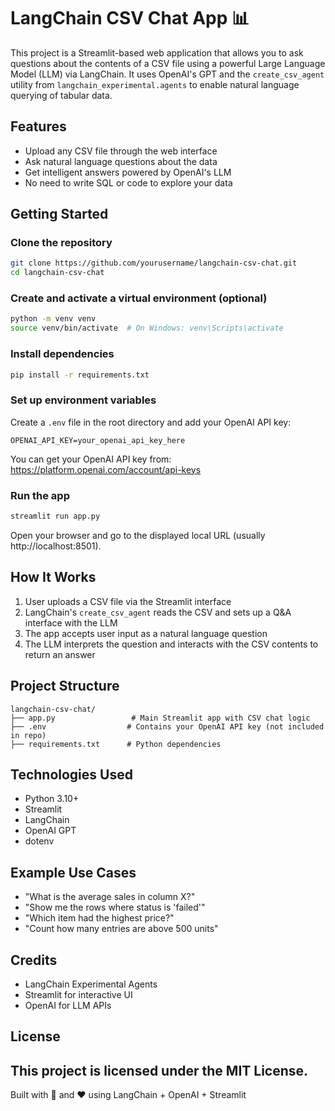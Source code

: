 # LangChain CSV Chat App 📊  
This project is a Streamlit-based web application that allows you to ask questions about the contents of a CSV file using a powerful Large Language Model (LLM) via LangChain. It uses OpenAI's GPT and the `create_csv_agent` utility from `langchain_experimental.agents` to enable natural language querying of tabular data.  
## Features  
- Upload any CSV file through the web interface  
- Ask natural language questions about the data  
- Get intelligent answers powered by OpenAI's LLM  
- No need to write SQL or code to explore your data  
## Getting Started  
### Clone the repository  
```bash  
git clone https://github.com/yourusername/langchain-csv-chat.git  
cd langchain-csv-chat  
```  
### Create and activate a virtual environment (optional)  
```bash  
python -m venv venv  
source venv/bin/activate  # On Windows: venv\Scripts\activate  
```  
### Install dependencies  
```bash  
pip install -r requirements.txt  
```  
### Set up environment variables  
Create a `.env` file in the root directory and add your OpenAI API key:  
```env  
OPENAI_API_KEY=your_openai_api_key_here  
```  
You can get your OpenAI API key from: https://platform.openai.com/account/api-keys  
### Run the app  
```bash  
streamlit run app.py  
```  
Open your browser and go to the displayed local URL (usually http://localhost:8501).  
## How It Works  
1. User uploads a CSV file via the Streamlit interface  
2. LangChain's `create_csv_agent` reads the CSV and sets up a Q&A interface with the LLM  
3. The app accepts user input as a natural language question  
4. The LLM interprets the question and interacts with the CSV contents to return an answer  
## Project Structure  
```  
langchain-csv-chat/  
├── app.py                 # Main Streamlit app with CSV chat logic  
├── .env                  # Contains your OpenAI API key (not included in repo)  
├── requirements.txt      # Python dependencies  
```  
## Technologies Used  
- Python 3.10+  
- Streamlit  
- LangChain  
- OpenAI GPT  
- dotenv  
## Example Use Cases  
- "What is the average sales in column X?"  
- "Show me the rows where status is 'failed'"  
- "Which item had the highest price?"  
- "Count how many entries are above 500 units"  
## Credits  
- LangChain Experimental Agents  
- Streamlit for interactive UI  
- OpenAI for LLM APIs  
## License  
This project is licensed under the MIT License.  
---  
Built with 🧠 and ❤️ using LangChain + OpenAI + Streamlit
